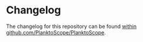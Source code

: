# Changelog

The changelog for this repository can be found [within github.com/PlanktoScope/PlanktoScope](https://github.com/PlanktoScope/PlanktoScope/blob/master/CHANGELOG.md).
